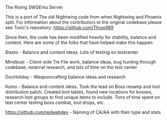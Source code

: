 The Rising SWGEmu Server

This is a port of The old Nightwing code from when Nightwing and Phoenix split. For information about the contributors to the original codebase please see Toxic's repository:
https://github.com/Thrax989

Since then, the code has been modified heavily for stability, balance and content. Here are some of the folks that have helped make this happen:

Blasto - Balance and content ideas. Lots of testing on testcenter

Mindbust - Client-side Tre File work, balance ideas, bug hunting through codebase, external research, and lots of time on the test center

DocHoliday - Weaponcrafting balance ideas and research

Kumo - Balance and content ideas. Took the lead on Boss revamp and loot distribution patch. Created loot tables, found new locations for bosses, research loot groups to find unique items to include. Tons of time spent on test center testing boss combat, loot drops, etc.

https://github.com/redwebdev - Naming of CA/AA with their type and stats
